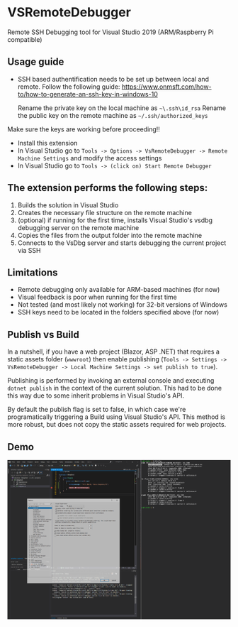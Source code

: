 # VSRemoteDebugger
Remote SSH Debugging tool for Visual Studio 2019 (ARM/Raspberry Pi compatible)

## Usage guide

- SSH based authentification needs to be set up between local and remote. Follow the following guide:
https://www.onmsft.com/how-to/how-to-generate-an-ssh-key-in-windows-10

	Rename the private key on the local machine as `~\.ssh\id_rsa`
	Rename the public key on the remote machine as `~/.ssh/authorized_keys`

Make sure the keys are working before proceeding!!
- Install this extension
- In Visual Studio go to `Tools -> Options -> VsRemoteDebugger -> Remote Machine Settings` and modify the access settings
- In Visual Studio go to `Tools -> (click on) Start Remote Debugger`

## The extension performs the following steps:

1. Builds the solution in Visual Studio 
2. Creates the necessary file structure on the remote machine
3. (optional) if running for the first time, installs Visual Studio's vsdbg debugging server on the remote machine
4. Copies the files from the output folder into the remote machine
5. Connects to the VsDbg server and starts debugging the current project via SSH

## Limitations

- Remote debugging only available for ARM-based machines (for now)
- Visual feedback is poor when running for the first time
- Not tested (and most likely not working) for 32-bit versions of Windows
- SSH keys need to be located in the folders specified above (for now)

## Publish vs Build

In a nutshell, if you have a web project (Blazor, ASP .NET) that requires a static assets folder (`wwwroot`) then enable publishing (`Tools -> Settings -> VsRemoteDebugger -> Local Machine Settings -> set publish to true`). 

Publishing is performed by invoking an external console and executing `dotnet publish` in the context of the current solution. This had to be done this way due to some inherit problems in Visual Studio's API.

By default the publish flag is set to false, in which case we're programatically triggering a Build using Visual Studio's API. This method is more robust, but does not copy the static assets required for web projects. 

## Demo

![](VSRemoteDebuggerDemo.gif)
